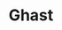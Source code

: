 ---
title: "Ghast"
draft: false
category: "High Performance"
weight: 3

product:
  id: "ghast"
  name: "Ghast"
  price: "25.20"

  customFields:
    - name: "RAM"
      type: "readonly"
      value: "6 GiB"

    - name: "Storage"
      type: "readonly"
      value: "60 GiB"

    - name: "nodemodel"
      type: "readonly"
      value: "m3"

    - name: "database"
      type: "readonly"
      value: 1

    - name: "snapshots"
      type: "readonly"
      value: 10
      
    - name: "allocations"
      type: "readonly"
      value: 10
      
    - name: "servertype"
      options: "vanilla|paper|fabric|spongevanilla|forge"


  selectedPlan: "monthly-plan"

  availablePlans:
    - id: "monthly-plan"
      name: "Monthly Subscription"
      frequency: "monthly"
      interval: 1
      itemPrice: 25.20
---